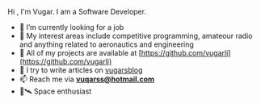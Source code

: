 Hi , I'm Vugar. I am a Software Developer.

- 👀 I’m currently looking for a job
- 🔭 My interest areas include competitive programming, amateour radio and anything related to aeronautics and engineering
- 🌟 All of my projects are available at [https://github.com/vugarli](https://github.com/vugarli) 
- 📝 I try to write articles on [vugarsblog](https://vugarsblog.pages.dev/)
- 📫 Reach me via **vuqarss@hotmail.com**
- 🌌🛰 Space enthusiast
